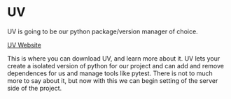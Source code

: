 # UV

UV is going to be our python package/version manager of choice.

[UV Website](https://astral.sh/blog/uv)

This is where you can download UV, and learn more about it.  UV lets your create a isolated version of python for our project and can add and remove dependences for us and manage tools like pytest.  There is not to much more to say about it, but now with this we can begin setting of the server side of the project.
